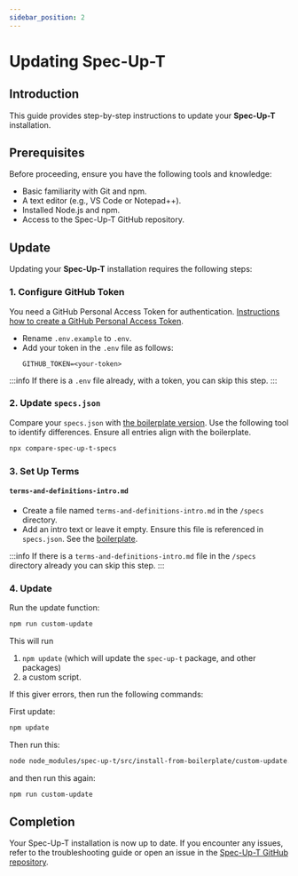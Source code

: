 ```yaml
---
sidebar_position: 2
---
```



# Updating Spec-Up-T

## Introduction

This guide provides step-by-step instructions to update your **Spec-Up-T** installation.

## Prerequisites

Before proceeding, ensure you have the following tools and knowledge:

- Basic familiarity with Git and npm.
- A text editor (e.g., VS Code or Notepad++).
- Installed Node.js and npm.
- Access to the Spec-Up-T GitHub repository.

## Update

Updating your **Spec-Up-T** installation requires the following steps:

### 1. Configure GitHub Token

You need a GitHub Personal Access Token for authentication. [Instructions how to create a GitHub Personal Access Token](../getting-started/github-token.md).

- Rename `.env.example` to `.env`.
- Add your token in the `.env` file as follows:
  ```env
  GITHUB_TOKEN=<your-token>
  ```

:::info
If there is a `.env` file already, with a token, you can skip this step.
:::

### 2. Update `specs.json`

Compare your `specs.json` with [the boilerplate version](https://github.com/trustoverip/spec-up-t/blob/master/src/install-from-boilerplate/boilerplate/specs.json). Use the following tool to identify differences. Ensure all entries align with the boilerplate.

```bash
npx compare-spec-up-t-specs
```

### 3. Set Up Terms

#### `terms-and-definitions-intro.md`

- Create a file named `terms-and-definitions-intro.md` in the `/specs` directory.
- Add an intro text or leave it empty. Ensure this file is referenced in `specs.json`. See the [boilerplate](https://github.com/trustoverip/spec-up-t/blob/master/src/install-from-boilerplate/boilerplate/specs.json#L12).

:::info
If there is a `terms-and-definitions-intro.md` file in the `/specs` directory already you can skip this step.
:::

### 4. Update

Run the update function:

```bash
npm run custom-update
```

This will run
1. `npm update` (which will update the `spec-up-t` package, and other packages)
2. a custom script.

If this giver errors, then run the following commands:

First update:

```bash
npm update
```
Then run this:

```bash
node node_modules/spec-up-t/src/install-from-boilerplate/custom-update.js
```

and then run this again:

```bash
npm run custom-update
```




## Completion

Your Spec-Up-T installation is now up to date. If you encounter any issues, refer to the troubleshooting guide or open an issue in the [Spec-Up-T GitHub repository](https://github.com/trustoverip/spec-up-t-starter-pack/issues).




